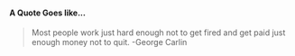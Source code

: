 #### A Quote Goes like...
> Most people work just hard enough not to get fired and get paid just enough money not to quit.
> -George Carlin